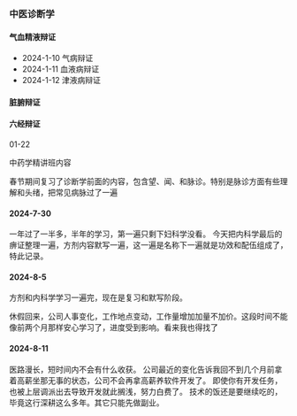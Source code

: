 
### 中医诊断学

#### 气血精液辩证
* 2024-1-10 气病辩证
* 2024-1-11 血液病辩证
* 2024-1-12 津液病辩证

#### 脏腑辩证


#### 六经辩证



01-22

中药学精讲班内容

春节期间复习了诊断学前面的内容，包含望、闻、和脉诊。特别是脉诊方面有些理解和头绪，把常见病脉过了一遍

#### 2024-7-30
一年过了一半多，半年的学习，第一遍只剩下妇科学没看。
今天把内科学最后的痹证整理一遍，方剂内容默写一遍，这一遍是名称下一遍就是功效和配伍组成了，特此记录。



#### 2024-8-5

方剂和内科学学习一遍完，现在是复习和默写阶段。

休假回来，公司人事变化，工作地点变动，工作量增加加量不加价。这段时间不能像前两个月那样安心学习了，进度受到影响。看来我也得找了

#### 2024-8-11 
医路漫长，短时间内不会有什么收获。
公司最近的变化告诉我回不到几个月前拿着高薪坐那无事的状态，公司不会再拿高薪养软件开发了。
即使你有开发任务，也被上层调派出去导致开发就此搁浅，努力白费了。
技术的饭还是要继续吃的，毕竟这行深耕这么多年。其它只能先做副业。




